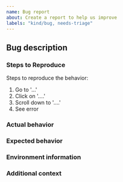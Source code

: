 ```yaml
---
name: Bug report
about: Create a report to help us improve
labels: "kind/bug, needs-triage"
---
```

## Bug description
<!-- A clear and concise description of what the bug is. -->

### Steps to Reproduce
Steps to reproduce the behavior:
1. Go to '...'
2. Click on '....'
3. Scroll down to '....'
4. See error

### Actual behavior
<!-- If applicable, add log excerpts or screenshots to help explain your
problem. -->

### Expected behavior
<!-- A clear and concise description of what you expected to happen. -->

### Environment information
<!-- Please include names and versions of the components involved.
E.g. helm chart version, client version, cluster version.
If appropriate, include relevant parts of their configuration.
E.g. configuration values -->

### Additional context
<!-- Add any additional context information about the problem here. -->
